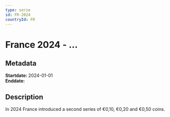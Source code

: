 ```yaml
---
type: serie
id: FR-2024
countryId: FR
---
```


# France 2024 - ...

## Metadata

**Startdate:** 2024-01-01\
**Enddate:**

## Description

In 2024 France introduced a second series of €0,10, €0,20 and €0,50 coins.
